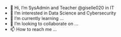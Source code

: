 - 👋 Hi, I’m SysAdmin and Teacher @giselle020 in IT
- 👀 I’m interested in Data Science and Cybersecurity
- 🌱 I’m currently learning ...
- 💞️ I’m looking to collaborate on ...
- 📫 How to reach me ...

<!---
giselle020/giselle020 is a ✨ special ✨ repository because its `README.md` (this file) appears on your GitHub profile.
You can click the Preview link to take a look at your changes.
--->
